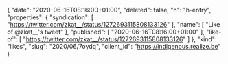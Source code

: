 {
  "date": "2020-06-16T08:16:00+01:00",
  "deleted": false,
  "h": "h-entry",
  "properties": {
    "syndication": [
      "https://twitter.com/zkat__/status/1272693115808133126"
    ],
    "name": [
      "Like of @zkat__'s tweet"
    ],
    "published": [
      "2020-06-16T08:16:00+01:00"
    ],
    "like-of": [
      "https://twitter.com/zkat__/status/1272693115808133126"
    ]
  },
  "kind": "likes",
  "slug": "2020/06/7oydq",
  "client_id": "https://indigenous.realize.be"
}
